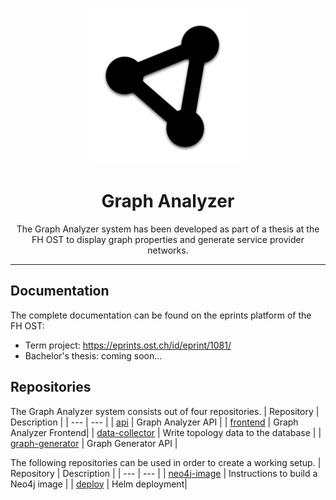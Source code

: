 <p align="center">
	<img src="https://raw.githubusercontent.com/Graph-Analyzer/.github/main/profile/logo.png" height="250">
</p>
<h1 align="center">Graph Analyzer</h1>

<p align="center">
The Graph Analyzer system has been developed as part of a thesis at the FH OST to display graph properties and generate service provider networks.
</p>

---

## Documentation
The complete documentation can be found on the eprints platform of the FH OST:
- Term project: https://eprints.ost.ch/id/eprint/1081/
- Bachelor's thesis: coming soon...


## Repositories
The Graph Analyzer system consists out of four repositories.
| Repository | Description |
| --- | --- |
| [api](https://github.com/Graph-Analyzer/api) | Graph Analyzer API |
| [frontend](https://github.com/Graph-Analyzer/frontend) | Graph Analyzer Frontend|
| [data-collector](https://github.com/Graph-Analyzer/data-collector) | Write topology data to the database |
| [graph-generator](https://github.com/Graph-Analyzer/graph-generator) | Graph Generator API |

The following repositories can be used in order to create a working setup.
| Repository | Description |
| --- | --- |
| [neo4j-image](https://github.com/Graph-Analyzer/neo4j-image) | Instructions to build a Neo4j image |
| [deploy](https://github.com/Graph-Analyzer/deploy) | Helm deployment|

